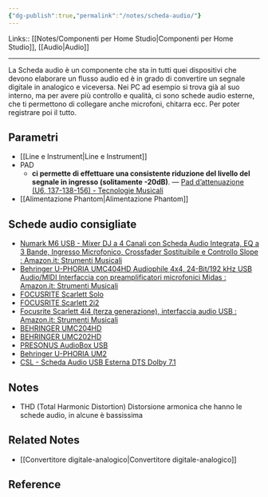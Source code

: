 ```yaml
---
{"dg-publish":true,"permalink":"/notes/scheda-audio/"}
---
```


Links:: [[Notes/Componenti per Home Studio\|Componenti per Home Studio]], [[Audio\|Audio]]

---
La Scheda audio è un componente che sta in tutti quei dispositivi che devono elaborare un flusso audio ed è in grado di convertire un segnale digitale in analogico e viceversa. Nei PC ad esempio si trova già al suo interno, ma per avere più controllo e qualità, ci sono schede audio esterne, che ti permettono di collegare anche microfoni, chitarra ecc. Per poter registrare poi il tutto.


## Parametri

- [[Line e Instrument\|Line e Instrument]]
- PAD
	- **ci permette di effettuare una consistente riduzione del livello del segnale in ingresso (solitamente -20dB)**. — [Pad d’attenuazione (U6, 137-138-156) - Tecnologie Musicali](https://www.contemponet.com/ltm/glossary/pad-dattenuazione-u6-137-138-156/#:~:text=ci%20permette%20di%20effettuare%20una,tipi%20di%20microfoni%20a%20condensatore.)
- [[Alimentazione Phantom\|Alimentazione Phantom]]


## Schede audio consigliate

- [Numark M6 USB - Mixer DJ a 4 Canali con Scheda Audio Integrata, EQ a 3 Bande, Ingresso Microfonico, Crossfader Sostituibile e Controllo Slope : Amazon.it: Strumenti Musicali](https://www.amazon.it/Numark-Crossfader-Molteplici-Ingressi-Microfono/dp/B0041206UW?th=1)
- [Behringer U-PHORIA UMC404HD Audiophile 4x4, 24-Bit/192 kHz USB Audio/MIDI Interfaccia con preamplificatori microfonici Midas : Amazon.it: Strumenti Musicali](https://www.amazon.it/UMC404HD-interfaccia-audio-preamp-phantom/dp/B00TTX73YA)
- [FOCUSRITE Scarlett Solo](https://www.strumentimusicali.net/product_info.php/products_id/50842/focusrite-scarlett-solo.html)
- [FOCUSRITE Scarlett 2i2](https://www.strumentimusicali.net/product_info.php/products_id/12055/focusrite-scarlett-2i2.html)
- [Focusrite Scarlett 4i4 (terza generazione), interfaccia audio USB : Amazon.it: Strumenti Musicali](https://www.amazon.it/Focusrite-AMS-SCARLETT-4I4-3G-Scarlett-terza-generazione/dp/B07QSC92NG/ref=sr_1_7?__mk_it_IT=%C3%85M%C3%85%C5%BD%C3%95%C3%91)
- [BEHRINGER UMC204HD](https://www.strumentimusicali.net/product_info.php/products_id/51789/behringer-umc204hd.html)
- [BEHRINGER UMC202HD](https://www.strumentimusicali.net/product_info.php/products_id/51788/behringer-umc202hd.html)
- [PRESONUS AudioBox USB](https://www.strumentimusicali.net/product_info.php/products_id/6945/presonus-audiobox-usb.html)
- [Behringer U-PHORIA UM2](https://www.amazon.it/dp/B00FFIGYOI)
- [CSL - Scheda Audio USB Esterna DTS Dolby 7.1](https://www.amazon.it/CSL-altoparlanti-registrazione-riproduzione-contemporanea/dp/B00WKB0QL0)


## Notes

- THD (Total Harmonic Distortion) Distorsione armonica che hanno le schede audio, in alcune è bassissima 

## Related Notes

- [[Convertitore digitale-analogico\|Convertitore digitale-analogico]]


## Reference




